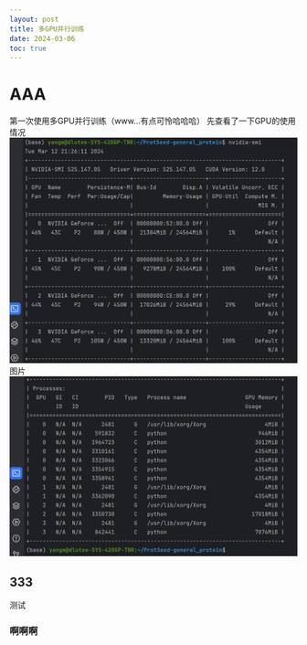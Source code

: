 ```yaml
---
layout: post
title: 多GPU并行训练
date: 2024-03-06
toc: true
---
```


# AAA

第一次使用多GPU并行训练（www...有点可怜哈哈哈）
先查看了一下GPU的使用情况
![图片](https://github.com/MingYangi/MingYangi.github.io/blob/master/images/%E5%A4%9AGPU%E5%B9%B6%E8%A1%8C%E8%AE%AD%E7%BB%83/nvidia-smi.png)
图片
![](./images/多GPU并行训练/nvidia-smi2.png)



## 333

测试



### 啊啊啊

